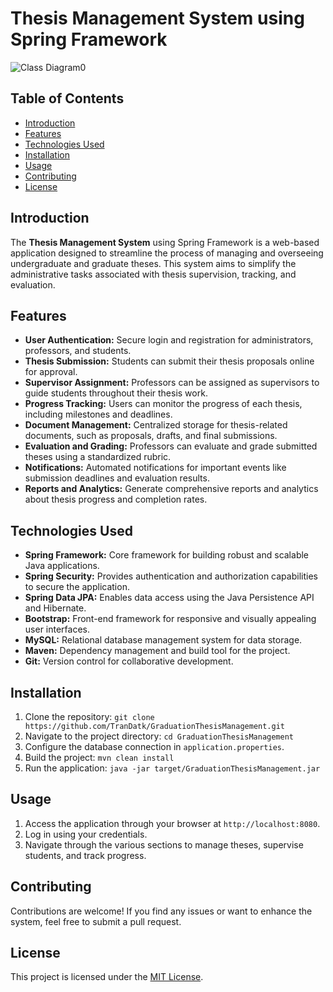 # Thesis Management System using Spring Framework



![Class Diagram0](https://github.com/TranDatk/GraduationThesisManagement/assets/84312661/d6db16df-217e-452a-a8d1-4dde36d47f99)

##

## Table of Contents

- [Introduction](#introduction)
- [Features](#features)
- [Technologies Used](#technologies-used)
- [Installation](#installation)
- [Usage](#usage)
- [Contributing](#contributing)
- [License](#license)

## Introduction

The **Thesis Management System** using Spring Framework is a web-based application designed to streamline the process of managing and overseeing undergraduate and graduate theses. This system aims to simplify the administrative tasks associated with thesis supervision, tracking, and evaluation.

## Features

- **User Authentication:** Secure login and registration for administrators, professors, and students.
- **Thesis Submission:** Students can submit their thesis proposals online for approval.
- **Supervisor Assignment:** Professors can be assigned as supervisors to guide students throughout their thesis work.
- **Progress Tracking:** Users can monitor the progress of each thesis, including milestones and deadlines.
- **Document Management:** Centralized storage for thesis-related documents, such as proposals, drafts, and final submissions.
- **Evaluation and Grading:** Professors can evaluate and grade submitted theses using a standardized rubric.
- **Notifications:** Automated notifications for important events like submission deadlines and evaluation results.
- **Reports and Analytics:** Generate comprehensive reports and analytics about thesis progress and completion rates.

## Technologies Used

- **Spring Framework:** Core framework for building robust and scalable Java applications.
- **Spring Security:** Provides authentication and authorization capabilities to secure the application.
- **Spring Data JPA:** Enables data access using the Java Persistence API and Hibernate.
- **Bootstrap:** Front-end framework for responsive and visually appealing user interfaces.
- **MySQL:** Relational database management system for data storage.
- **Maven:** Dependency management and build tool for the project.
- **Git:** Version control for collaborative development.

## Installation

1. Clone the repository: `git clone https://github.com/TranDatk/GraduationThesisManagement.git`
2. Navigate to the project directory: `cd GraduationThesisManagement`
3. Configure the database connection in `application.properties`.
4. Build the project: `mvn clean install`
5. Run the application: `java -jar target/GraduationThesisManagement.jar`

## Usage

1. Access the application through your browser at `http://localhost:8080`.
2. Log in using your credentials.
3. Navigate through the various sections to manage theses, supervise students, and track progress.

## Contributing

Contributions are welcome! If you find any issues or want to enhance the system, feel free to submit a pull request.

## License

This project is licensed under the [MIT License](LICENSE).

 
